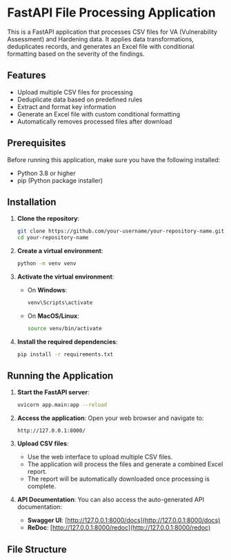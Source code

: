 # FastAPI File Processing Application

This is a FastAPI application that processes CSV files for VA (Vulnerability Assessment) and Hardening data. It applies data transformations, deduplicates records, and generates an Excel file with conditional formatting based on the severity of the findings.

## Features

- Upload multiple CSV files for processing
- Deduplicate data based on predefined rules
- Extract and format key information
- Generate an Excel file with custom conditional formatting
- Automatically removes processed files after download

## Prerequisites

Before running this application, make sure you have the following installed:

- Python 3.8 or higher
- pip (Python package installer)

## Installation

1. **Clone the repository**:
    ```bash
    git clone https://github.com/your-username/your-repository-name.git
    cd your-repository-name
    ```

2. **Create a virtual environment**:
    ```bash
    python -m venv venv
    ```

3. **Activate the virtual environment**:
   - On **Windows**:
     ```bash
     venv\Scripts\activate
     ```
   - On **MacOS/Linux**:
     ```bash
     source venv/bin/activate
     ```

4. **Install the required dependencies**:
    ```bash
    pip install -r requirements.txt
    ```

## Running the Application

1. **Start the FastAPI server**:
    ```bash
    uvicorn app.main:app --reload
    ```

2. **Access the application**:
    Open your web browser and navigate to:
    ```
    http://127.0.0.1:8000/
    ```

3. **Upload CSV files**:
    - Use the web interface to upload multiple CSV files.
    - The application will process the files and generate a combined Excel report.
    - The report will be automatically downloaded once processing is complete.

4. **API Documentation**:
    You can also access the auto-generated API documentation:
    - **Swagger UI**: [http://127.0.0.1:8000/docs](http://127.0.0.1:8000/docs)
    - **ReDoc**: [http://127.0.0.1:8000/redoc](http://127.0.0.1:8000/redoc)

## File Structure

